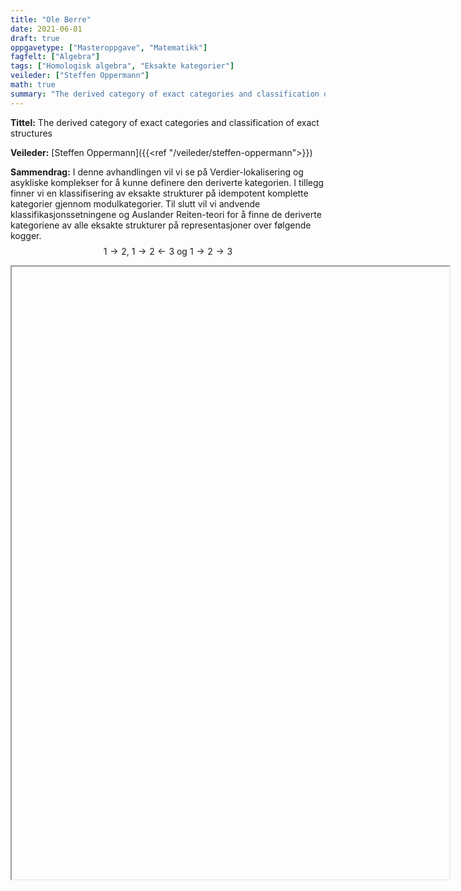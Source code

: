 ```yaml
---
title: "Ole Berre"
date: 2021-06-01
draft: true
oppgavetype: ["Masteroppgave", "Matematikk"]
fagfelt: ["Algebra"]
tags: ["Homologisk algebra", "Eksakte kategorier"]
veileder: ["Steffen Oppermann"]
math: true
summary: "The derived category of exact categories and classification of exact structures"
---
```


**Tittel:** The derived category of exact categories and classification of exact structures

**Veileder:** [Steffen Oppermann]({{<ref "/veileder/steffen-oppermann">}})

**Sammendrag:** I denne avhandlingen vil vi se på Verdier-lokalisering og asykliske komplekser for å kunne definere den deriverte kategorien. I tillegg finner vi en klassifisering av eksakte strukturer på idempotent komplette kategorier gjennom modulkategorier. Til slutt vil vi andvende klassifikasjonssetningene og Auslander Reiten-teori for å finne de deriverte kategoriene av alle eksakte strukturer på representasjoner over følgende kogger.
$$ 1 \longrightarrow 2 \text{, } 1 \longrightarrow 2 \longleftarrow 3 \text{ og } 1 \longrightarrow 2 \longrightarrow 3$$


<iframe src="" width="700" height="980" allow="autoplay"></iframe>

